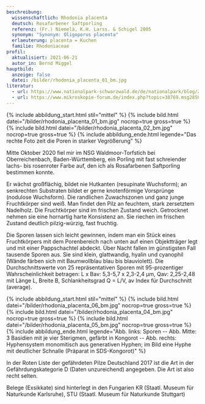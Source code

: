```yaml
---
beschreibung:
  wissenschaftlich: Rhodonia placenta
  deutsch: Rosafarbener Saftporling
  referenz: (Fr.) Niemelä, K.H. Larss. & Schigel 2005
  synonym: "Synonym: Oligoporus placenta"
  erlaeuterung: placenta = Kuchen
  familie: Rhodoniaceae
profil:
  aktualisiert: 2021-06-21
  autor_in: Bernd Miggel
hauptbild:
  anzeige: false
  datei: /bilder/rhodonia_placenta_01_bm.jpg
literatur:
  - url: https://www.nationalpark-schwarzwald.de/de/nationalpark/blog/2020/pdm/der-rosafarbene-saftporling
  - url: https://www.mikroskopie-forum.de/index.php?topic=38769.msg285046#msg285046
---
```

{% include abbildung_start.html stil="mittel" %}
{% include bild.html datei="/bilder/rhodonia_placenta_01_bm.jpg" nocrop=true gross=true %}
{% include bild.html datei="/bilder/rhodonia_placenta_02_bm.jpg" nocrop=true gross=true %}
{% include abbildung_ende.html legende="Das rechte Foto zeit die Poren in starker Vegrößerung" %}

Mitte Oktober 2020 fiel mir im NSG Waldmoor-Torfstich bei Oberreichenbach, Baden-Württemberg, ein Porling mit fast schreiender lachs- bis rosenroter Farbe auf, den ich als Rosafarbenen Saftporling bestimmen konnte.

Er wächst großflächig, bildet nie Hutkanten (resupinate Wuchsform); an senkrechten Substraten bildet er gerne knotenförmige Vorsprünge (nodulose Wuchsform). Die randlichen Zuwachszonen und ganz junge Fruchtkörper sind weiß. Man findet den Pilz an feuchtem, stark zersetztem Nadelholz. Die Fruchtkörper sind im frischen Zustand weich. Getrocknet nehmen sie eine hornartig harte Konsistenz an. Sie riechen im frischen Zustand deutlich pilzig-würzig, fast fruchtig.

Die Sporen lassen sich leicht gewinnen, indem man ein Stück eines Fruchtkörpers mit dem Porenbereich nach unten auf einen Objektträger legt und mit einer Pappschachtel abdeckt. Über Nacht fallen im günstigsten Fall tausende Sporen aus. Sie sind klein, glattwandig, hyalin und cyanophil (Wände färben sich mit Baumwollblau blau bis blauviolett). Die Durchschnittswerte von 25 repräsentativen Sporen mit 95-prozentiger Wahrscheinlichkeit betragen:
L x Bav: 5,3-5,7 x 2,3-2,4 µm, Qav: 2,25-2,48 mit Länge L, Breite B, Schlankheitsgrad Q = L/V, av Index für Durchschnitt (average).

{% include abbildung_start.html stil="mittel" %}
{% include bild.html datei="/bilder/rhodonia_placenta_06_bm.jpg" nocrop=true gross=true %}
{% include bild.html datei="/bilder/rhodonia_placenta_04_bm.jpg" nocrop=true gross=true %}
{% include bild.html datei="/bilder/rhodonia_placenta_05_bm.jpg" nocrop=true gross=true %}
{% include abbildung_ende.html legende="Abb. links: Sporen -- Abb. Mitte: 3 Basidien mit je vier Sterigmen, gefärbt in Kongorot -- Abb. rechts: Hyphensystem monomitisch aus generativen Hyphen; im Bild eine Hyphe mit deutlicher Schnalle (Präparat in SDS-Kongorot)" %}

In der Roten Liste der gefährdeten Pilze Deutschland 2017 ist die Art in der Gefährdungskategorie D (Daten unzureichend) angegeben. Die Art ist also recht selten.

Belege (Exsikkate) sind hinterlegt in den Fungarien KR (Staatl. Museum für Naturkunde Karlsruhe), STU (Staatl. Museum für Naturkunde Stuttgart)